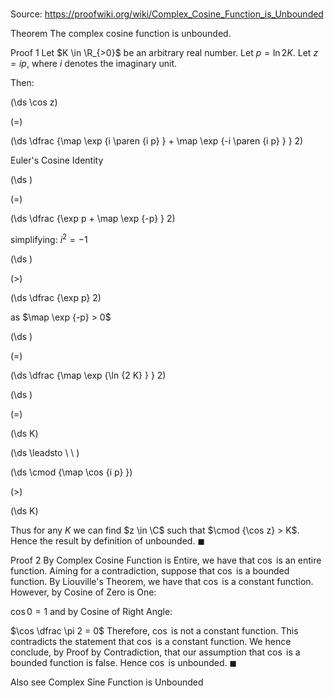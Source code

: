 # 

Source: https://proofwiki.org/wiki/Complex_Cosine_Function_is_Unbounded



Theorem
The complex cosine function is unbounded.


Proof 1
Let $K \in \R_{>0}$ be an arbitrary real number.
Let $p = \ln {2 K}$.
Let $z = i p$, where $i$ denotes the imaginary unit.

Then:














\(\ds \cos z\)

\(=\)







\(\ds \dfrac {\map \exp {i \paren {i p} } + \map \exp {-i \paren {i p} } } 2\)





Euler's Cosine Identity














\(\ds \)

\(=\)







\(\ds \dfrac {\exp p + \map \exp {-p} } 2\)





simplifying: $i^2 = -1$














\(\ds \)

\(>\)







\(\ds \dfrac {\exp p} 2\)





as $\map \exp {-p} > 0$














\(\ds \)

\(=\)







\(\ds \dfrac {\map \exp {\ln {2 K} } } 2\)




















\(\ds \)

\(=\)







\(\ds K\)














\(\ds \leadsto \ \ \)





\(\ds \cmod {\map \cos {i p} }\)

\(>\)







\(\ds K\)









Thus for any $K$ we can find $z \in \C$ such that $\cmod {\cos z} > K$.
Hence the result by definition of unbounded.
$\blacksquare$


Proof 2
By Complex Cosine Function is Entire, we have that $\cos$ is an entire function. 
Aiming for a contradiction, suppose that $\cos$ is a bounded function.
By Liouville's Theorem, we have that $\cos$ is a constant function.
However, by Cosine of Zero is One: 

$\cos 0 = 1$
and by Cosine of Right Angle: 

$\cos \dfrac \pi 2 = 0$
Therefore, $\cos$ is not a constant function.
This contradicts the statement that $\cos$ is a constant function.
We hence conclude, by Proof by Contradiction, that our assumption that $\cos$ is a bounded function is false.
Hence $\cos$ is unbounded.
$\blacksquare$


Also see
Complex Sine Function is Unbounded




